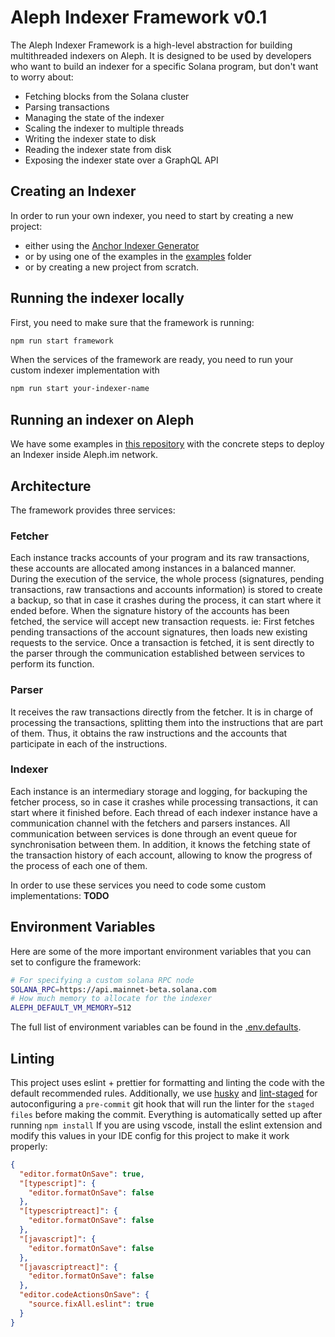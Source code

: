 # Aleph Indexer Framework v0.1

The Aleph Indexer Framework is a high-level abstraction for building multithreaded indexers on Aleph. It is designed to be used by developers who want to build an indexer for a specific Solana program, but don't want to worry about:
- Fetching blocks from the Solana cluster
- Parsing transactions
- Managing the state of the indexer
- Scaling the indexer to multiple threads
- Writing the indexer state to disk
- Reading the indexer state from disk
- Exposing the indexer state over a GraphQL API

## Creating an Indexer
In order to run your own indexer, you need to start by creating a new project:
- either using the [Anchor Indexer Generator](https://github.com/aleph-im/anchor-ts-generator)
- or by using one of the examples in the [examples](examples-folder) folder
- or by creating a new project from scratch.

## Running the indexer locally
First, you need to make sure that the framework is running:
```bash
npm run start framework
```
When the services of the framework are ready, you need to run your custom  indexer implementation with
```bash
npm run start your-indexer-name
```

## Running an indexer on Aleph

We have some examples in [this repository](https://github.com/aleph-im/solana-indexer-library) with the concrete steps to deploy an Indexer inside Aleph.im network.

## Architecture
The framework provides three services:

### Fetcher
Each instance tracks accounts of your program and its raw transactions, these accounts are allocated among instances in a balanced manner.
During the execution of the service, the whole process (signatures, pending transactions, raw transactions and accounts information) is stored to create a backup, so that in case it crashes during the process, it can start where it ended before. 
When the signature history of the accounts has been fetched, the service will accept new transaction requests. ie: First fetches pending transactions of the account signatures, then loads new existing requests to the service.
Once a transaction is fetched, it is sent directly to the parser through the communication established between services to perform its function.

### Parser
It receives the raw transactions directly from the fetcher. It is in charge of processing the transactions, splitting them into the instructions that are part of them. Thus, it obtains the raw instructions and the accounts that participate in each of the instructions.

### Indexer
Each instance is an intermediary storage and logging, for backuping the fetcher process, so in case it crashes while processing transactions, it can start where it finished before. Each thread of each indexer instance have a communication channel with the fetchers and parsers instances. All communication between services is done through an event queue for synchronisation between them.
In addition, it knows the fetching state of the transaction history of each account, allowing to know the progress of the process of each one of them.

In order to use these services you need to code some custom implementations: **TODO**

## Environment Variables
Here are some of the more important environment variables that you can set to configure the framework:
```sh
# For specifying a custom solana RPC node
SOLANA_RPC=https://api.mainnet-beta.solana.com
# How much memory to allocate for the indexer
ALEPH_DEFAULT_VM_MEMORY=512 
```
The full list of environment variables can be found in the [.env.defaults](.env.defaults).

## Linting
This project uses eslint + prettier for formatting and linting the code with the default recommended rules.
Additionally, we use [husky](https://github.com/typicode/husky) and [lint-staged](https://github.com/okonet/lint-staged) for autoconfiguring a `pre-commit` git hook that will run the linter for the `staged files` before making the commit. Everything is automatically setted up after running `npm install`
If you are using vscode, install the eslint extension and modify this values in your IDE config for this project to make it work properly:

```json
{
  "editor.formatOnSave": true,
  "[typescript]": {
    "editor.formatOnSave": false
  },
  "[typescriptreact]": {
    "editor.formatOnSave": false
  },
  "[javascript]": {
    "editor.formatOnSave": false
  },
  "[javascriptreact]": {
    "editor.formatOnSave": false
  },
  "editor.codeActionsOnSave": {
    "source.fixAll.eslint": true
  }
}
```

